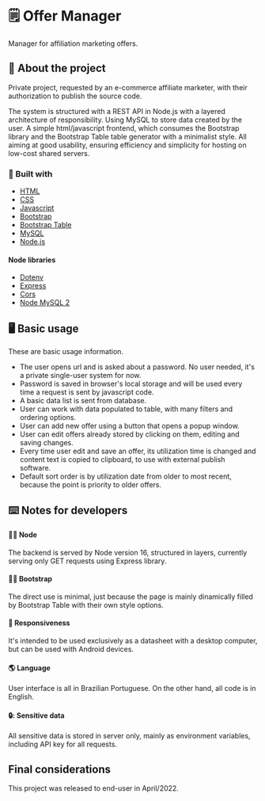 # 🗒️ Offer Manager
Manager for affiliation marketing offers.

<!-- ABOUT -->
## :page_with_curl:	About the project
Private project, requested by an e-commerce affiliate marketer, with their authorization to publish the source code.

The system is structured with a REST API in Node.js with a layered architecture of responsibility.
Using MySQL to store data created by the user.
A simple html/javascript frontend, which consumes the Bootstrap library and the Bootstrap Table table generator with a minimalist style.
All aiming at good usability, ensuring efficiency and simplicity for hosting on low-cost shared servers.

### :construction:	Built with
* [HTML](https://developer.mozilla.org/en-US/docs/Web/HTML)
* [CSS](https://developer.mozilla.org/en-US/docs/Web/CSS)
* [Javascript](https://developer.mozilla.org/en/JavaScript)
* [Bootstrap](https://getbootstrap.com)
* [Bootstrap Table](https://bootstrap-table.com/)
* [MySQL](https://www.mysql.com/)
* [Node.js](https://nodejs.org/)
#### Node libraries
* [Dotenv](https://www.npmjs.com/package/dotenv)
* [Express](https://www.npmjs.com/package/express)
* [Cors](https://www.npmjs.com/package/cors)
* [Node MySQL 2](https://www.npmjs.com/package/mysql2)

<!-- USAGE -->
## :desktop_computer:	Basic usage
These are basic usage information.
* The user opens url and is asked about a password. No user needed, it's a private single-user system for now.
* Password is saved in browser's local storage and will be used every time a request is sent by javascript code.
* A basic data list is sent from database.
* User can work with data populated to table, with many filters and ordering options.
* User can add new offer using a button that opens a popup window.
* User can edit offers already stored by clicking on them, editing and saving changes.
* Every time user edit and save an offer, its utilization time is changed and content text is copied to clipboard, to use with external publish software.
* Default sort order is by utilization date from older to most recent, because the point is priority to older offers.

<!-- NOTES FOR DEVELOPERS -->
## :keyboard:	Notes for developers
#### :man_technologist:	Node
The backend is served by Node version 16, structured in layers, currently serving only GET requests using Express library.
#### :man_technologist:	Bootstrap
The direct use is minimal, just because the page is mainly dinamically filled by Bootstrap Table with their own style options.
#### :iphone: Responsiveness
It's intended to be used exclusively as a datasheet with a desktop computer, but can be used with Android devices.
#### :earth_americas:	Language
User interface is all in Brazilian Portuguese. On the other hand, all code is in English.
#### 🔒:	Sensitive data
All sensitive data is stored in server only, mainly as environment variables, including API key for all requests.

<!-- FINAL CONSIDERATIONS -->
## Final considerations
This project was released to end-user in April/2022.
